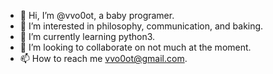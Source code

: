 - 👋 Hi, I’m @vvo0ot, a baby programer. 
- 👀 I’m interested in philosophy, communication, and baking.
- 🌱 I’m currently learning python3.
- 💞️ I’m looking to collaborate on not much at the moment. 
- 📫 How to reach me vvo0ot@gmail.com.

<!---
vvo0ot/vvo0ot is a ✨ special ✨ repository because its `README.md` (this file) appears on your GitHub profile.
You can click the Preview link to take a look at your changes.
--->
